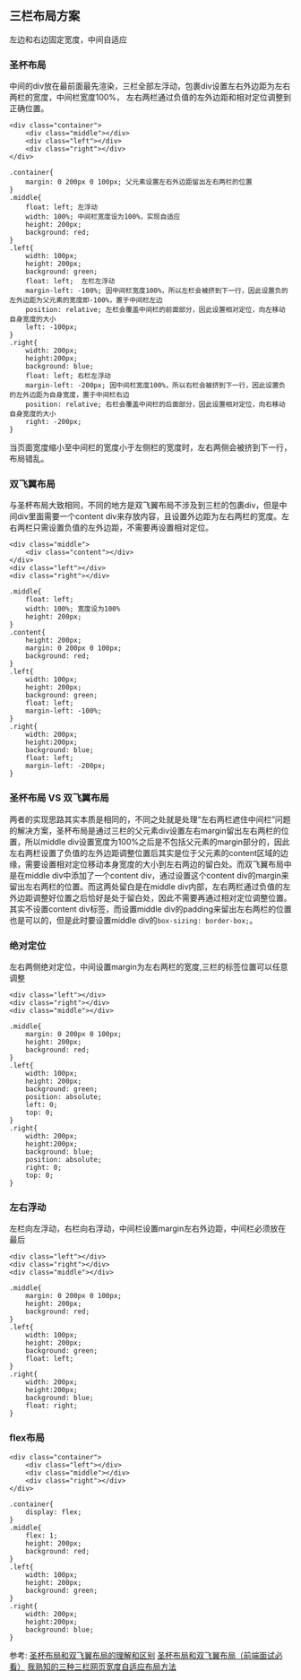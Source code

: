 ## 三栏布局方案
左边和右边固定宽度，中间自适应

### 圣杯布局
中间的div放在最前面最先渲染，三栏全部左浮动，包裹div设置左右外边距为左右两栏的宽度，中间栏宽度100%， 左右两栏通过负值的左外边距和相对定位调整到正确位置。
```
<div class="container">
    <div class="middle"></div>
    <div class="left"></div>
    <div class="right"></div>
</div>

.container{
    margin: 0 200px 0 100px; 父元素设置左右外边距留出左右两栏的位置
}
.middle{
    float: left; 左浮动
    width: 100%; 中间栏宽度设为100%，实现自适应
    height: 200px;
    background: red;
}
.left{
    width: 100px;
    height: 200px;
    background: green;
    float: left;  左栏左浮动
    margin-left: -100%; 因中间栏宽度100%，所以左栏会被挤到下一行，因此设置负的左外边距为父元素的宽度即-100%，置于中间栏左边
    position: relative; 左栏会覆盖中间栏的前面部分，因此设置相对定位，向左移动自身宽度的大小
    left: -100px;
}
.right{
    width: 200px;
    height:200px;
    background: blue;
    float: left; 右栏左浮动
    margin-left: -200px; 因中间栏宽度100%，所以右栏会被挤到下一行，因此设置负的左外边距为自身宽度，置于中间栏右边
    position: relative; 右栏会覆盖中间栏的后面部分，因此设置相对定位，向右移动自身宽度的大小
    right: -200px;
}
```

当页面宽度缩小至中间栏的宽度小于左侧栏的宽度时，左右两侧会被挤到下一行，布局错乱。

### 双飞翼布局
与圣杯布局大致相同，不同的地方是双飞翼布局不涉及到三栏的包裹div，但是中间div里面需要一个content div来存放内容，且设置外边距为左右两栏的宽度。左右两栏只需设置负值的左外边距，不需要再设置相对定位。
```
<div class="middle">
    <div class="content"></div>
</div>
<div class="left"></div>
<div class="right"></div>

.middle{
    float: left;
    width: 100%; 宽度设为100%
    height: 200px;
}
.content{
    height: 200px;
    margin: 0 200px 0 100px;
    background: red;
}
.left{
    width: 100px;
    height: 200px;
    background: green;
    float: left;
    margin-left: -100%;
}
.right{
    width: 200px;
    height:200px;
    background: blue;
    float: left;
    margin-left: -200px;
}
```

### 圣杯布局 VS 双飞翼布局
两者的实现思路其实本质是相同的，不同之处就是处理“左右两栏遮住中间栏”问题的解决方案，圣杯布局是通过三栏的父元素div设置左右margin留出左右两栏的位置，所以middle div设置宽度为100%之后是不包括父元素的margin部分的，因此左右两栏设置了负值的左外边距调整位置后其实是位于父元素的content区域的边缘，需要设置相对定位移动本身宽度的大小到左右两边的留白处。而双飞翼布局中是在middle div中添加了一个content div，通过设置这个content div的margin来留出左右两栏的位置。而这两处留白是在middle div内部，左右两栏通过负值的左外边距调整好位置之后恰好是处于留白处，因此不需要再通过相对定位调整位置。其实不设置content div标签，而设置middle div的padding来留出左右两栏的位置也是可以的，但是此时要设置middle div的```box-sizing: border-box;```。

### 绝对定位
左右两侧绝对定位，中间设置margin为左右两栏的宽度,三栏的标签位置可以任意调整
```
<div class="left"></div>
<div class="right"></div>
<div class="middle"></div>

.middle{
    margin: 0 200px 0 100px;
    height: 200px;
    background: red;
}
.left{
    width: 100px;
    height: 200px;
    background: green;
    position: absolute;
    left: 0;
    top: 0;
}
.right{
    width: 200px;
    height:200px;
    background: blue;
    position: absolute;
    right: 0;
    top: 0;
}
```
### 左右浮动
左栏向左浮动，右栏向右浮动，中间栏设置margin左右外边距，中间栏必须放在最后
```
<div class="left"></div>
<div class="right"></div>
<div class="middle"></div>

.middle{
    margin: 0 200px 0 100px;
    height: 200px;
    background: red;
}
.left{
    width: 100px;
    height: 200px;
    background: green;
    float: left;
}
.right{
    width: 200px;
    height:200px;
    background: blue;
    float: right;
}
```
### flex布局
```
<div class="container">
    <div class="left"></div>
    <div class="middle"></div>
    <div class="right"></div>
</div>

.container{
    display: flex;
}
.middle{
    flex: 1;
    height: 200px;
    background: red;
}
.left{
    width: 100px;
    height: 200px;
    background: green;
}
.right{
    width: 200px;
    height:200px;
    background: blue;
}
```

参考:
[圣杯布局和双飞翼布局的理解和区别](http://www.mamicode.com/info-detail-1080768.html)
[圣杯布局和双飞翼布局（前端面试必看）](http://www.jianshu.com/p/f9bcddb0e8b4)
[我熟知的三种三栏网页宽度自适应布局方法](http://www.zhangxinxu.com/wordpress/2009/11/我熟知的三种三栏网页宽度自适应布局方法/)
